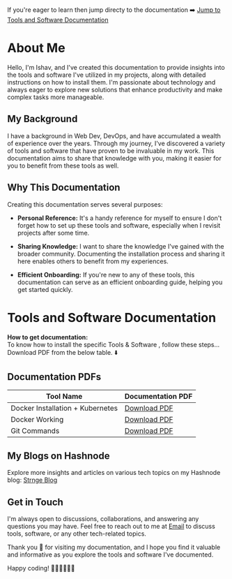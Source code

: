 If you're eager to learn then jump directy to the documentation ➡️
[Jump to Tools and Software Documentation](#tools-and-software-documentation)
# About Me

Hello, I'm Ishav, and I've created this documentation to provide insights into the tools and software I've utilized in my projects, along with detailed instructions on how to install them. I'm passionate about technology and always eager to explore new solutions that enhance productivity and make complex tasks more manageable.

## My Background

I have a background in Web Dev, DevOps, and have accumulated a wealth of experience over the years. Through my journey, I've discovered a variety of tools and software that have proven to be invaluable in my work. This documentation aims to share that knowledge with you, making it easier for you to benefit from these tools as well.

## Why This Documentation

Creating this documentation serves several purposes:

- **Personal Reference:** It's a handy reference for myself to ensure I don't forget how to set up these tools and software, especially when I revisit projects after some time.

- **Sharing Knowledge:** I want to share the knowledge I've gained with the broader community. Documenting the installation process and sharing it here enables others to benefit from my experiences.

- **Efficient Onboarding:** If you're new to any of these tools, this documentation can serve as an efficient onboarding guide, helping you get started quickly.

# Tools and Software Documentation

**How to get documentation:** <br>
To know how to install the specific Tools & Software , follow these steps... <br>
Download PDF from the below table. ⬇️

## Documentation PDFs

| Tool Name  | Documentation PDF |
| ---------  | ----------------- |
| Docker Installation + Kubernetes| [Download PDF](https://drive.google.com/file/d/1A0weGZdqXYhmdv3okfYBnbUESnsira7W/view?usp=sharing) |
| Docker Working    | [Download PDF](https://drive.google.com/file/d/1CFbNqdkVQL6AkkzMM2f1E3grjTHB31z_/view?usp=sharing) |
|Git Commands | [Download PDF](https://drive.google.com/file/d/13fUBT57R-vGSgzEBp6SvBUrIG22M6JPr/view?usp=sharing)  |

## My Blogs on Hashnode

Explore more insights and articles on various tech topics on my Hashnode blog: [Strnge Blog](https://strngeblogs.hashnode.dev/)

## Get in Touch

I'm always open to discussions, collaborations, and answering any questions you may have. Feel free to reach out to me at [Email](mailto:ishavdocsquery@gmail.com)  to discuss tools, software, or any other tech-related topics.

Thank you 🥰 for visiting my documentation, and I hope you find it valuable and informative as you explore the tools and software I've documented.

Happy coding! 🧑🏼‍💻👩🏼‍💻
